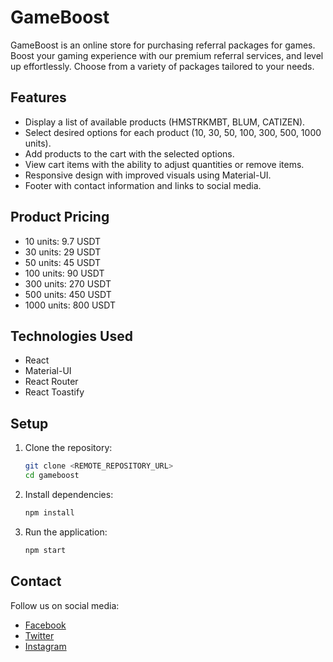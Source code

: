 # GameBoost

GameBoost is an online store for purchasing referral packages for games. Boost your gaming experience with our premium referral services, and level up effortlessly. Choose from a variety of packages tailored to your needs.

## Features

- Display a list of available products (HMSTRKMBT, BLUM, CATIZEN).
- Select desired options for each product (10, 30, 50, 100, 300, 500, 1000 units).
- Add products to the cart with the selected options.
- View cart items with the ability to adjust quantities or remove items.
- Responsive design with improved visuals using Material-UI.
- Footer with contact information and links to social media.

## Product Pricing

- 10 units: 9.7 USDT
- 30 units: 29 USDT
- 50 units: 45 USDT
- 100 units: 90 USDT
- 300 units: 270 USDT
- 500 units: 450 USDT
- 1000 units: 800 USDT

## Technologies Used

- React
- Material-UI
- React Router
- React Toastify

## Setup

1. Clone the repository:
    ```sh
    git clone <REMOTE_REPOSITORY_URL>
    cd gameboost
    ```

2. Install dependencies:
    ```sh
    npm install
    ```

3. Run the application:
    ```sh
    npm start
    ```

## Contact

Follow us on social media:
- [Facebook](#)
- [Twitter](#)
- [Instagram](#)
